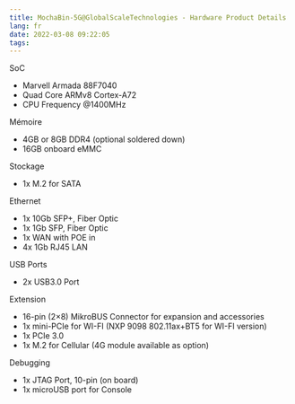 ```yaml
---
title: MochaBin-5G@GlobalScaleTechnologies - Hardware Product Details
lang: fr
date: 2022-03-08 09:22:05
tags:
---
```


SoC
- Marvell Armada 88F7040
- Quad Core ARMv8 Cortex-A72
- CPU Frequency @1400MHz

Mémoire
- 4GB or 8GB DDR4 (optional soldered down)
- 16GB onboard eMMC

Stockage
- 1x M.2 for SATA

Ethernet
- 1x 10Gb SFP+, Fiber Optic
- 1x 1Gb SFP, Fiber Optic
- 1x WAN with POE in
- 4x 1Gb RJ45 LAN

USB Ports
- 2x USB3.0 Port

Extension
- 16-pin (2×8) MikroBUS Connector for expansion and accessories
- 1x mini-PCIe for WI-FI (NXP 9098 802.11ax+BT5 for WI-FI version)
- 1x PCIe 3.0
- 1x M.2 for Cellular (4G module available as option)

Debugging
- 1x JTAG Port, 10-pin (on board)
- 1x microUSB port for Console
